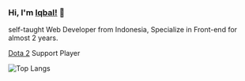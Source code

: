 ### Hi, I'm [Iqbal!](https://b4le.site) 👋

self-taught Web Developer from Indonesia, Specialize in Front-end for almost 2 years. 

[Dota 2](https://www.dotabuff.com/players/296475429) Support Player

![Top Langs](https://github-readme-stats.vercel.app/api/top-langs/?username=B4Lee&hide=html&layout=compact&langs_count=8&theme=dracula)

<!--
**B4Lee/B4Lee** is a ✨ _special_ ✨ repository because its `README.md` (this file) appears on your GitHub profile

